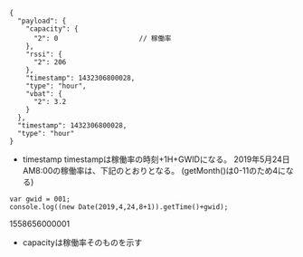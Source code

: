 ```
{
  "payload": {
    "capacity": {
      "2": 0					// 稼働率
    },
    "rssi": {
      "2": 206
    },
    "timestamp": 1432306800028,
    "type": "hour",
    "vbat": {
      "2": 3.2
    }
  },
  "timestamp": 1432306800028,
  "type": "hour"
}
```


- timestamp
timestampは稼働率の時刻+1H+GWIDになる。
2019年5月24日 AM8:00の稼働率は、下記のとおりとなる。
(getMonth()は0-11のため4になる)

```
var gwid = 001;
console.log((new Date(2019,4,24,8+1)).getTime()+gwid);
```

1558656000001

- capacityは稼働率そのものを示す
